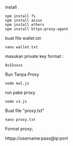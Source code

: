install 

    npm install fs
    npm install axios
    npm install ethers
    npm install https-proxy-agent

buat file wallet.txt

    nano wallet.txt

masukan private key format :

    0x32xxxx


Run Tanpa Proxy

    node mul.js 

run pake proxy

    node v1.js

Buat file "proxy.txt" 

    nano proxy.txt

Format proxy;

httpp://username:pass@ip:port

